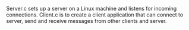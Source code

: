 Server.c sets up a server on a Linux machine and listens for incoming connections. Client.c is to create a client application that can connect to server, send and receive messages from other clients and server.
